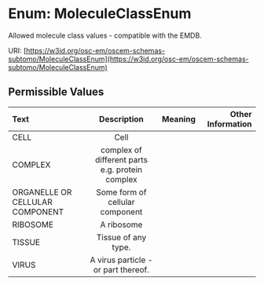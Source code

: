 
# Enum: MoleculeClassEnum

Allowed molecule class values - compatible with the EMDB.

URI: [https://w3id.org/osc-em/oscem-schemas-subtomo/MoleculeClassEnum](https://w3id.org/osc-em/oscem-schemas-subtomo/MoleculeClassEnum)


## Permissible Values

| Text | Description | Meaning | Other Information |
| :--- | :---: | :---: | ---: |
| CELL | Cell |  |  |
| COMPLEX | complex of different parts e.g. protein complex |  |  |
| ORGANELLE OR CELLULAR COMPONENT | Some form of cellular component |  |  |
| RIBOSOME | A ribosome |  |  |
| TISSUE | Tissue of any type. |  |  |
| VIRUS | A virus particle - or part thereof. |  |  |

